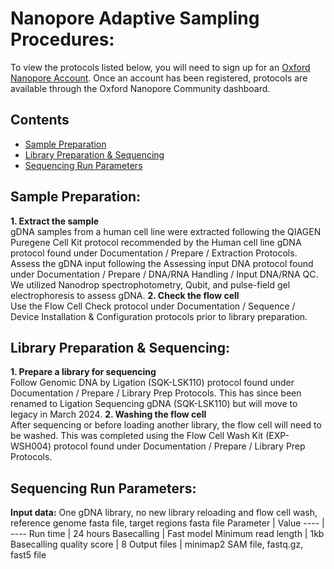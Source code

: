 # Nanopore Adaptive Sampling Procedures:
To view the protocols listed below, you will need to sign up for an [Oxford Nanopore Account](https://nanoporetech.com/login-register). 
Once an account has been registered, protocols are available through the Oxford Nanopore Community dashboard.

## Contents
- [Sample Preparation](#Sample-Preparation)
- [Library Preparation & Sequencing](#Library-Preparation-&-Sequencing)
- [Sequencing Run Parameters](#Sequencing-Run-Parameters)

## Sample Preparation:
 **1. Extract the sample** <br>
   gDNA samples from a human cell line were extracted following the QIAGEN Puregene Cell Kit protocol recommended by the Human cell line gDNA protocol found under Documentation / Prepare / Extraction Protocols.
   Assess the gDNA input following the Assessing input DNA protocol found under Documentation / Prepare / DNA/RNA Handling / Input DNA/RNA QC.
   We utilized Nanodrop spectrophotometry, Qubit, and pulse-field gel electrophoresis to assess gDNA.
 **2. Check the flow cell** <br>
   Use the Flow Cell Check protocol under Documentation / Sequence / Device Installation & Configuration protocols prior to library preparation.

## Library Preparation & Sequencing:
 **1. Prepare a library for sequencing** <br>
   Follow Genomic DNA by Ligation (SQK-LSK110) protocol found under Documentation / Prepare / Library Prep Protocols. This has since been renamed to Ligation Sequencing gDNA (SQK-LSK110) but will move to legacy in March 2024.
**2. Washing the flow cell** <br>
   After sequencing or before loading another library, the flow cell will need to be washed. This was completed using the Flow Cell Wash Kit (EXP-WSH004) protocol found under Documentation / Prepare / Library Prep Protocols.

## Sequencing Run Parameters:
   **Input data:** One gDNA library, no new library reloading and flow cell wash,
                reference genome fasta file, target regions fasta file
   Parameter | Value 
   ---- | ----
   Run time | 24 hours
   Basecalling | Fast model
   Minimum read length | 1kb
   Basecalling quality score | 8
   Output files | minimap2 SAM file, fastq.gz, fast5 file
